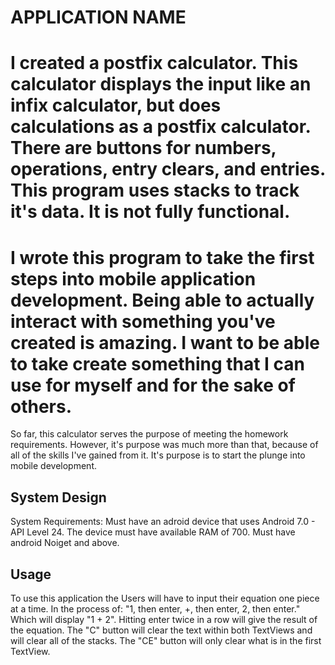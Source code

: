 # APPLICATION NAME

I created a postfix calculator. This calculator displays the input like an infix calculator, but does calculations as a postfix calculator. There are buttons for numbers, operations, entry clears, and entries. This program uses stacks to track it's data. It is not fully functional. 
==========================================================================================================================================
I wrote this program to take the first steps into mobile application development. Being able to actually interact with something you've created is amazing. I want to be able to take create something that I can use for myself and for the sake of others. 
==========================================================================================================================================
So far, this calculator serves the purpose of meeting the homework requirements. However, it's purpose was much more than that, because of all of the skills I've gained from it. It's purpose is to start the plunge into mobile development. 


## System Design 
System Requirements: 
Must have an adroid device that uses Android 7.0 - API Level 24. The device must have available RAM of 700. 
Must have android Noiget and above. 


## Usage
To use this application the Users will have to input their equation one piece at a time. In the process of: "1, then enter, +, then enter, 2, then enter." Which will display "1 + 2". Hitting enter twice in a row will give the result of the equation. The "C" button will clear the text within both TextViews and will clear all of the stacks. The "CE" button will only clear what is in the first TextView. 
